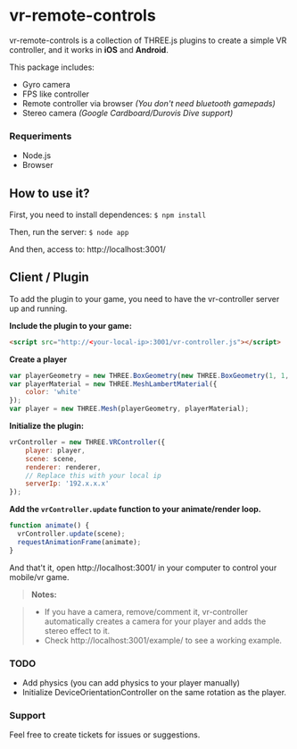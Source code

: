 vr-remote-controls
===================

vr-remote-controls is a collection of THREE.js plugins to create a simple VR controller, and it works in **iOS** and **Android**.

This package includes:

 - Gyro camera
 - FPS like controller
 - Remote controller via browser *(You don't need bluetooth gamepads)*
 - Stereo camera *(Google Cardboard/Durovis Dive  support)*

### Requeriments ###
- Node.js
- Browser

How to use it?
----------
First, you need to install dependences:
`$ npm install`

Then, run the server:
`$ node app`

And then, access to:
http://localhost:3001/


Client / Plugin
-------------

To add the plugin to your game, you need to have the vr-controller server up and running.

**Include the plugin to your game:**

```html
<script src="http://<your-local-ip>:3001/vr-controller.js"></script>
```

**Create a player**

```javascript
var playerGeometry = new THREE.BoxGeometry(new THREE.BoxGeometry(1, 1, 0);
var playerMaterial = new THREE.MeshLambertMaterial({
    color: 'white'
});
var player = new THREE.Mesh(playerGeometry, playerMaterial);
```

**Initialize the plugin:**

```javascript
vrController = new THREE.VRController({
    player: player,
    scene: scene,
    renderer: renderer,
    // Replace this with your local ip
    serverIp: '192.x.x.x'
});
```

**Add the `vrController.update` function to your animate/render loop.**

```javascript
function animate() {
  vrController.update(scene);
  requestAnimationFrame(animate);
}
```

And that't it, open http://localhost:3001/ in your computer to control your mobile/vr game.

> **Notes:**

> - If you have a camera, remove/comment it, vr-controller automatically creates a camera for your player and adds the stereo effect to it.
> - Check http://localhost:3001/example/ to see a working example.

### TODO

  - Add physics (you can add physics to your player manually)
  - Initialize DeviceOrientationController on the same rotation as the player.

### Support

Feel free to create tickets for issues or suggestions.
